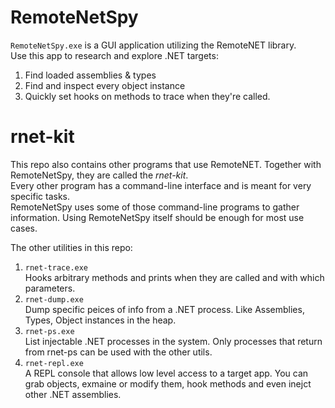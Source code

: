 # RemoteNetSpy
`RemoteNetSpy.exe` is a GUI application utilizing the RemoteNET library.  
Use this app to research and explore .NET targets:
1. Find loaded assemblies & types
2. Find and inspect every object instance
3. Quickly set hooks on methods to trace when they're called.


# rnet-kit
This repo also contains other programs that use RemoteNET. Together with RemoteNetSpy, they are called the *rnet-kit*.  
Every other program has a command-line interface and is meant for very specific tasks.  
RemoteNetSpy uses some of those command-line programs to gather information. Using RemoteNetSpy itself should be enough for most use cases.  

The other utilities in this repo:
1. `rnet-trace.exe`  
Hooks arbitrary methods and prints when they are called and with which parameters.
2. `rnet-dump.exe`  
Dump specific peices of info from a .NET process. Like Assemblies, Types, Object instances in the heap.
3. `rnet-ps.exe`  
List injectable .NET processes in the system. Only processes that return from rnet-ps can be used with the other utils.
4. `rnet-repl.exe`  
A REPL console that allows low level access to a target app. You can grab objects, exmaine or modify them, hook methods and even inejct other .NET assemblies.
